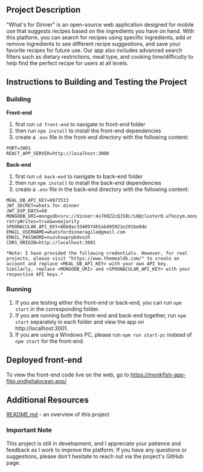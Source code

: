 ## Project Description

"What's for Dinner" is an open-source web application designed for mobile use that suggests recipes based on the ingredients you have on hand. With this platform, you can search for recipes using specific ingredients, add or remove ingredients to see different recipe suggestions, and save your favorite recipes for future use. Our app also includes advanced search filters such as dietary restrictions, meal type, and cooking time/difficulty to help find the perfect recipe for users at all levels.

## Instructions to Building and Testing the Project

### Building

**Front-end**

1. first run `cd front-end` to navigate to front-end folder
2. then run `npm install` to install the front-end dependencies
3. create a `.env` file in the front-end directory with the following content:
```
PORT=3001
REACT_APP_SERVER=http://localhost:3000
```

**Back-end**
1. first run `cd back-end` to navigate to back-end folder
2. then run `npm install` to install the back-end dependencies
3. create a `.env` file in the back-end directory with the following content:
```
MEAL_DB_API_KEY=9973533
JWT_SECRET=whats.for.dinner
JWT_EXP_DAYS=60
MONGODB_URI=mongodb+srv://dinner:4s7K0Z2cQJS0LrL0@cluster0.ufkozym.mongodb.net/test?retryWrites=true&w=majority
SPOONACULAR_API_KEY=86b8ac3348974b5ab495921e201be0de
EMAIL_USERNAME=whatsfordinneragile@gmail.com
EMAIL_PASSWORD=nuzvkswprpbdvozh
CORS_ORIGIN=http://localhost:3001
```
    *Note: I have provided the following credentials. However, for real projects, please visit "https://www.themealdb.com/" to create an account and replace <MEAL_DB_API_KEY> with your own API key. Similarly, replace <MONGODB_URI> and <SPOONACULAR_API_KEY> with your respective API keys.*

### Running
1. If you are testing either the front-end or back-end, you can run `npm start` in the corresponding folder.
2. If you are running both the front-end and back-end together, run `npm start` separately in each folder and view the app on http://localhost:3001.
3. If you are using a Windows PC, please run `npm run start-pc` instead of `npm start` for the front-end.

## Deployed front-end
To view the front-end code live on the web, go to https://monkfish-app-fjlpj.ondigitalocean.app/


## Additional Resources

[README.md](https://github.com/agiledev-students-spring-2023/final-project-what-s-for-dinner/blob/master/README.md) - an overview of this project<br>

### Important Note

This project is still in development, and I appreciate your patience and feedback as I work to improve the platform. If you have any questions or suggestions, please don't hesitate to reach out via the project's GitHub page.
